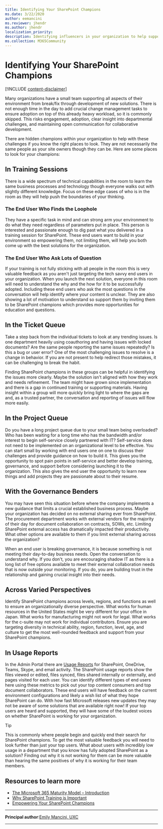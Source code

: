 ```yaml
---
title: Identifying Your SharePoint Champions
ms.date: 3/22/2020
author: eemancini
ms.reviewer: jhendr
ms.author: jhendr
localization_priority: 
description: Identifying influencers in your organization to help support SharePoint and Office 365 initiatives through feedback, change management support, and self-service opportunities.
ms.collection: M365Community
---
```

 
# Identifying Your SharePoint Champions

[!INCLUDE [content-disclaimer](includes/content-disclaimer.md)]

Many organizations have a small team supporting all aspects of their environment from break/fix through development of new solutions. There is not enough time in the day to add crucial change management tasks to ensure adoption on top of this already heavy workload, so it is commonly skipped. This risks engagement, adoption, clear insight into departmental challenges, and maintaining open communication for collaborative development.

There are hidden champions within your organization to help with these challenges if you know the right places to look. They are not necessarily the same people as your site owners though they can be. Here are some places to look for your champions:

## In Training Sessions

There is a wide spectrum of technical capabilities in the room to learn the same business processes and technology though everyone walks out with slightly different knowledge. Focus on these edge cases of who is in the room as they will help push the boundaries of your thinking.

### The End User Who Finds the Loophole

They have a specific task in mind and can strong arm your environment to do what they need regardless of parameters put in place. This person is interested and passionate enough to dig past what you delivered in a training session for SharePoint. These end users want to build in your environment so empowering them, not limiting them, will help you both come up with the best solutions for the organization.

### The End User Who Ask Lots of Question

If your training is not fully sticking with all people in the room this is very valuable feedback as you aren't just targeting the tech savvy end users in your organization. When you launch the next solution, everyone in this room will need to understand the why and the how for it to be successfully adopted. Including these end users who ask the most questions in the conversation will help identify where your content is unclear. They are also showing a lot of motivation to understand so support them by inviting them to be SharePoint champions which provides more opportunities for education and questions.

## In the Ticket Queue

Take a step back from the individual tickets to look at any trending issues. Is one department heavily using coauthoring and having issues with locked documents? Are the same people reporting the same issues repeatedly? Is this a bug or user error? One of the most challenging issues to resolve is a change in behavior. If you are not present to help redirect those mistakes, it can be challenging to break the habit.

Finding SharePoint champions in these groups can be helpful in identifying the issues more clearly. Maybe the solution isn't aligned with how they work and needs refinement. The team might have grown since implementation and there is a gap in continued training or supporting materials. Having insight within a group will more quickly bring light to where the gaps are and, as a trusted partner, the conversation and reporting of issues will flow more easily.

## In the Project Queue

Do you have a long project queue due to your small team being overloaded? Who has been waiting for a long time who has the bandwidth and/or interest to begin self-service closely partnered with IT? Self-service does not need to be implemented on an organizational level to be effective. You can start small by working with end users one on one to discuss their challenges and provide guidance on how to build it. This gives you the opportunity to spot pain points in self-service and better develop training, governance, and support before considering launching it to the organization. This also gives the end user the opportunity to learn new things and add projects they are passionate about to their resume.

## With the Governance Benders

You may have seen this situation before where the company implements a new guidance that limits a crucial established business process. Maybe your organization has decided on no external sharing ever from SharePoint. The procurement department works with external vendors for the majority of their day for document collaboration on contracts, SOWs, etc. Limiting SharePoint external access has dramatically impacted their productivity. What other options are available to them if you limit external sharing across the organization?

When an end user is breaking governance, it is because something is not meeting their day-to-day business needs. Open the conversation to understand why. If you don't, you are encouraging shadow IT as there is a long list of free options available to meet their external collaboration needs that is now outside your monitoring. If you do, you are building trust in the relationship and gaining crucial insight into their needs.

## Across Varied Perspectives

Identify SharePoint champions across levels, regions, and functions as well to ensure an organizationally diverse perspective. What works for human resources in the United States might be very different for your office in Japan. What works for manufacturing might not work for legal. What works for the c-suite may not work for individual contributors. Ensure you are targeting diversity in technical ability, region, function, level, age, and culture to get the most well-rounded feedback and support from your SharePoint champions.

## In Usage Reports

In the Admin Portal there are [Usage Reports](https://admin.microsoft.com/Adminportal/Home?source=applauncher#/reportsUsage) for SharePoint, OneDrive, Teams, Skype, and email activity. The SharePoint usage reports show the files viewed or edited, files synced, files shared internally or externally, and pages visited for each user. You can identify different types of end users here using these metrics to pick out your top content consumers and top document collaborators. These end users will have feedback on the current environment configurations and likely a wish list of what they hope SharePoint can do. With how fast Microsoft releases new updates they may not be aware of some solutions that are available right now! If your top users are heard and supported, they will have some of the loudest voices on whether SharePoint is working for your organization.

> [!TIP]
> This is commonly where people begin and quickly end their search for SharePoint champions. To get the most valuable feedback you will need to look further than just your top users. What about users with incredibly low usage in a department that you know has fully adopted SharePoint as a solution? Finding out why it is not working for them can be more valuable than hearing the same positives of why it is working for their team members.

## Resources to learn more

- [The Microsoft 365 Maturity Model – Introduction](https://docs.microsoft.com/microsoft-365/community/microsoft365-maturity-model--intro)
- [Why SharePoint Training is Important](https://docs.microsoft.com/microsoft-365/community/why-sharepoint-training-is-important)
- [Empowering Your SharePoint Champions](https://docs.microsoft.com/microsoft-365/community/empowering-your-sharepoint-champions)

---

**Principal author**:[Emily Mancini, UXC](http://www.linkedin.com/in/eemancini)

---
